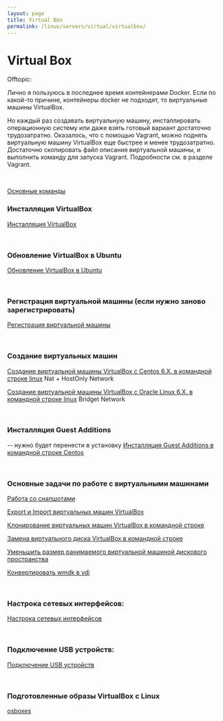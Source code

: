 ```yaml
---
layout: page
title: Virtual Box
permalink: /linux/servers/virtual/virtualbox/
---
```


# Virtual Box

Offtopic:

Лично я пользуюсь в последнее время контейнерами Docker. Если по какой-то причине, контейнеры docker не подходят, то виртуальные машины VirtualBox.

Но каждый раз создавать виртуальную машину, инсталлировать операционную систему или даже взять готовый вариант достаточно трудозатратно. Оказалось, что с помощью Vagrant, можно поднять виртуальную машину VirtualBox еще быстрее и менее трудозатратно. Достаточно скопировать файл описания виртуальной машины, и выполнить команду для запуска Vagrant. Подробности см. в разделе Vagrant.

<br/>

[Основные команды](/linux/servers/virtual/virtualbox/commands/)


### Инсталляция VirtualBox

[Инсталляция VirtualBox](/linux/servers/virtual/virtualbox/installation/)


<br/>

### Обновление VirtualBox в Ubuntu

[Обновление VirtualBox в Ubuntu](/linux/servers/virtual/virtualbox/update/ubuntu/14.04/)

<br/>

### Регистрация виртуальной машины (если нужно заново зарегистрировать)

[Регистрация виртуальной машины](/linux/servers/virtual/virtualbox/register/)

<br/>

### Создание виртуальных машин

[Создание виртуальной машины VirtualBox с Centos 6.X. в командной строке linux](/linux/servers/virtual/virtualbox/vm/centos-6/) Nat + HostOnly Network

[Создание виртуальной машины VirtualBox с Oracle Linux 6.X. в командной строке linux](/linux/servers/virtual/virtualbox/vm/oracle-linux-6/) Bridget Network



<br/>

### Инсталляция Guest Additions

-- нужно будет перенести в установку
[Инсталляция Guest Additions в командной строке Centos](/linux/servers/virtual/virtualbox/guest-additions-installation-in-command-line/)


<br/>

### Основные задачи по работе с виртуальными машинами

[Работа со снапшотами](/linux/servers/virtual/virtualbox/snapshots/)

[Export и Import виртуальных машин VirtualBox](/linux/servers/virtual/virtualbox/export-import/)

[Клонирование виртуальных машин VirtualBox в командной строке](/linux/servers/virtual/virtualbox/clone/)

[Замена виртуального диска VirtualBox в командной строке](/linux/servers/virtual/virtualbox/replace-disk/)

[Уменьшить размер ранимаемого виртуальной машиной дискового пространства](/linux/servers/virtual/virtualbox/decrease-disk-space/)

[Конвертировать wmdk в vdi](/linux/servers/virtual/virtualbox/convert-vmdk-vdi/)


<br/>

### Настрока сетевых интерфейсов:

[Настрока сетевых интерфейсов](/linux/servers/virtual/virtualbox/network/)


<br/>

### Подключение USB устройств:

[Подключение USB устройств](/linux/servers/virtual/virtualbox/usb/)


<br/>

### Подготовленные образы VirtualBox с Linux

<a href="http://www.osboxes.org/virtualbox-images/" rel="nofollow">osboxes</a>
